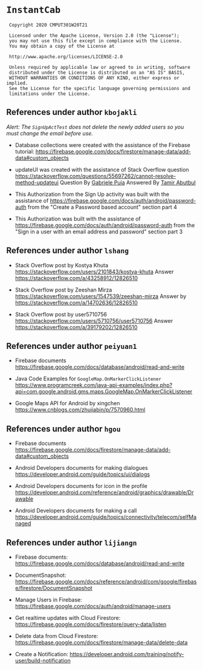 # `InstantCab`
```
 Copyright 2020 CMPUT301W20T21

 Licensed under the Apache License, Version 2.0 (the "License");
 you may not use this file except in compliance with the License.
 You may obtain a copy of the License at
 
 http://www.apache.org/licenses/LICENSE-2.0 
 
 Unless required by applicable law or agreed to in writing, software
 distributed under the License is distributed on an "AS IS" BASIS,
 WITHOUT WARRANTIES OR CONDITIONS OF ANY KIND, either express or implied.
 See the License for the specific language governing permissions and
 limitations under the License.
 ```
 
 ## References under author `kbojakli`

 *Alert: The `SignUpActTest` does not delete the newly added users so you must change the email before use.*
 
 * Database collections were created with the assistance of the Firebase tutorial:
https://firebase.google.com/docs/firestore/manage-data/add-data#custom_objects

 * updateUI was created with the assistance of Stack Overflow question
https://stackoverflow.com/questions/55697262/cannot-resolve-method-updateui
Question By [Gabriele Puia](https://stackoverflow.com/users/10469999/gabriele-puia)
Answered By [Tamir Abutbul](https://stackoverflow.com/users/8274756/tamir-abutbul)

  * This Authorization from the Sign Up activity was built with the assistance of https://firebase.google.com/docs/auth/android/password-auth
from the "Create a Password based account" section part 4

  * This Authorization was built with the assistance of https://firebase.google.com/docs/auth/android/password-auth
from the "Sign in a user with an email address and password" section part 3


 ## References under author `lshang`

* Stack Overflow post by Kostya Khuta https://stackoverflow.com/users/2101843/kostya-khuta
Answer https://stackoverflow.com/a/43258912/12826510

* Stack Overflow post by Zeeshan Mirza https://stackoverflow.com/users/1547539/zeeshan-mirza
Answer by https://stackoverflow.com/a/14702636/12826510

* Stack Overflow post by user5710756 https://stackoverflow.com/users/5710756/user5710756
Answer https://stackoverflow.com/a/39179202/12826510


 ## References under author `peiyuan1`
 
* Firebase documents https://firebase.google.com/docs/database/android/read-and-write
 
* Java Code Examples for `GoogleMap.OnMarkerClickListener` https://www.programcreek.com/java-api-examples/index.php?api=com.google.android.gms.maps.GoogleMap.OnMarkerClickListener
 
* Google Maps API for Android by xingchen https://www.cnblogs.com/zhujiabin/p/7570960.html

## References under author `hgou`
* Firebase documents https://firebase.google.com/docs/firestore/manage-data/add-data#custom_objects

* Android Developers documents for making dialogues https://developer.android.com/guide/topics/ui/dialogs

* Android Developers documents for icon in the profile https://developer.android.com/reference/android/graphics/drawable/Drawable

* Android Developers documents for making a call https://developer.android.com/guide/topics/connectivity/telecom/selfManaged

## References under author `lijiangn`
* Firebase documents: https://firebase.google.com/docs/database/android/read-and-write

* DocumentSnapshot: https://firebase.google.com/docs/reference/android/com/google/firebase/firestore/DocumentSnapshot

* Manage Users in Firebase: https://firebase.google.com/docs/auth/android/manage-users

* Get realtime updates with Cloud Firestore: https://firebase.google.com/docs/firestore/query-data/listen

* Delete data from Cloud Firestore: https://firebase.google.com/docs/firestore/manage-data/delete-data

* Create a Notification: https://developer.android.com/training/notify-user/build-notification
